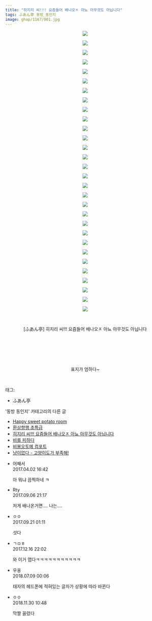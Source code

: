 ```yaml
---
title: "히지리 씨!!! 요즘들어 배나오ㅈ 아뇨 아무것도 아닙니다"
tags: ふあん亭 동방_동인지
image: ghap/1167/001.jpg
---
```

<div class="article">
<p style="text-align: center; clear: none; float: none;"><img src="{{ site.nasurl }}/ghap/1167/001.jpg"/></p>
<p style="text-align: center; clear: none; float: none;"><img src="{{ site.nasurl }}/ghap/1167/002.jpg"/></p>
<p style="text-align: center; clear: none; float: none;"><img src="{{ site.nasurl }}/ghap/1167/003.jpg"/></p>
<p style="text-align: center; clear: none; float: none;"><img src="{{ site.nasurl }}/ghap/1167/004.jpg"/></p>
<p style="text-align: center; clear: none; float: none;"><img src="{{ site.nasurl }}/ghap/1167/005.jpg"/></p>
<p style="text-align: center; clear: none; float: none;"><img src="{{ site.nasurl }}/ghap/1167/006.jpg"/></p>
<p style="text-align: center; clear: none; float: none;"><img src="{{ site.nasurl }}/ghap/1167/007.jpg"/></p>
<p style="text-align: center; clear: none; float: none;"><img src="{{ site.nasurl }}/ghap/1167/008.jpg"/></p>
<p style="text-align: center; clear: none; float: none;"><img src="{{ site.nasurl }}/ghap/1167/009.jpg"/></p>
<p style="text-align: center; clear: none; float: none;"><img src="{{ site.nasurl }}/ghap/1167/010.jpg"/></p>
<p style="text-align: center; clear: none; float: none;"><img src="{{ site.nasurl }}/ghap/1167/011.jpg"/></p>
<p style="text-align: center; clear: none; float: none;"><img src="{{ site.nasurl }}/ghap/1167/012.jpg"/></p>
<p style="text-align: center; clear: none; float: none;"><img src="{{ site.nasurl }}/ghap/1167/013.jpg"/></p>
<p style="text-align: center; clear: none; float: none;"><img src="{{ site.nasurl }}/ghap/1167/014.jpg"/></p>
<p style="text-align: center; clear: none; float: none;"><img src="{{ site.nasurl }}/ghap/1167/015.jpg"/></p>
<p style="text-align: center; clear: none; float: none;"><img src="{{ site.nasurl }}/ghap/1167/016.jpg"/></p>
<p style="text-align: center; clear: none; float: none;"><img src="{{ site.nasurl }}/ghap/1167/017.jpg"/></p>
<p style="text-align: center; clear: none; float: none;"><img src="{{ site.nasurl }}/ghap/1167/018.jpg"/></p>
<p style="text-align: center; clear: none; float: none;"><img src="{{ site.nasurl }}/ghap/1167/019.jpg"/></p>
<p style="text-align: center; clear: none; float: none;"><img src="{{ site.nasurl }}/ghap/1167/020.jpg"/></p>
<p style="text-align: center; clear: none; float: none;"><img src="{{ site.nasurl }}/ghap/1167/021.jpg"/></p>
<p style="text-align: center; clear: none; float: none;"><img src="{{ site.nasurl }}/ghap/1167/022.jpg"/></p>
<p style="text-align: center; clear: none; float: none;"><img src="{{ site.nasurl }}/ghap/1167/023.jpg"/></p>
<p style="text-align: center; clear: none; float: none;"><img src="{{ site.nasurl }}/ghap/1167/024.jpg"/></p>
<p style="text-align: center; clear: none; float: none;"><img src="{{ site.nasurl }}/ghap/1167/025.jpg"/></p>
<p style="text-align: center; clear: none; float: none;"><img src="{{ site.nasurl }}/ghap/1167/026.jpg"/></p>
<p style="text-align: center; clear: none; float: none;"><img src="{{ site.nasurl }}/ghap/1167/027.jpg"/></p>
<p style="text-align: center; clear: none; float: none;"><img src="{{ site.nasurl }}/ghap/1167/028.jpg"/></p>
<p style="text-align: center; clear: none; float: none;"><img src="{{ site.nasurl }}/ghap/1167/029.jpg"/></p>
<p style="text-align: center; clear: none; float: none;"><img src="{{ site.nasurl }}/ghap/1167/030.jpg"/></p>
<p style="text-align: center; clear: none; float: none;"><br/></p>
<p style="text-align: center; clear: none; float: none;">[ふあん亭] 히지리 씨!!! 요즘들어 배나오ㅈ 아뇨 아무것도 아닙니다</p>
<p style="text-align: center; clear: none; float: none;"><br/></p>
<p style="text-align: center; clear: none; float: none;"><br/></p>
<p style="text-align: center; clear: none; float: none;"><br/></p>
<p style="text-align: center; clear: none; float: none;">표지가 엄하다~</p>
<p><br/></p>
</div><div class="tagTrail">
<p>태그: </p>
<ul>
<li>ふあん亭</li>
</ul>
</div><div class="another">
<p>'동방 동인지' 카테고리의 다른 글</p>
<ul>
<li><a href="/2016-07-28-ghap_1169">Happy sweet potato room</a></li>
<li><a href="/2016-07-28-ghap_1168">환상향행 초특급</a></li>
<li><a href="/2016-07-28-ghap_1167">히지리 씨!!! 요즘들어 배나오ㅈ 아뇨 아무것도 아닙니다</a></li>
<li><a href="/2016-07-28-ghap_1166">비를 피하다</a></li>
<li><a href="/2016-07-28-ghap_1165">비봉오토메 컴포트</a></li>
<li><a href="/2016-07-28-ghap_1163">냥이없다 - 고양이도가 부족해!</a></li>
</ul>
</div><div class="cb_module cb_fluid">
<div class="cb_wrt cb_profile">
<div class="comment">
<ul>
<li class="cb_thumb_off" id="comment14955405">
<div class="cb_comment_area">
<div class="cb_info_area">
<div class="cb_section">
<span class="cb_nick_name">어째서</span>
</div>
<div class="cb_section">
<span class="cb_date">2017.04.02 16:42 </span>
</div>
</div>
<div class="cb_dsc_comment">
<p class="cb_dsc">
											아 뭐냐 끔찍하네 ㅋ
										</p>
</div>
</div></li>
<li class="cb_thumb_off" id="comment15077707">
<div class="cb_comment_area">
<div class="cb_info_area">
<div class="cb_section">
<span class="cb_nick_name">Rty</span>
</div>
<div class="cb_section">
<span class="cb_date">2017.09.06 21:17 </span>
</div>
</div>
<div class="cb_dsc_comment">
<p class="cb_dsc">
											저게 배나온거면.... 나는....
										</p>
</div>
</div></li>
<li class="cb_thumb_off" id="comment15087327">
<div class="cb_comment_area">
<div class="cb_info_area">
<div class="cb_section">
<span class="cb_nick_name">ㅇㅇ</span>
</div>
<div class="cb_section">
<span class="cb_date">2017.09.21 01:11 </span>
</div>
</div>
<div class="cb_dsc_comment">
<p class="cb_dsc">
											섯다
										</p>
</div>
</div></li>
<li class="cb_thumb_off" id="comment15153534">
<div class="cb_comment_area">
<div class="cb_info_area">
<div class="cb_section">
<span class="cb_nick_name">ㄱㅁㅎ</span>
</div>
<div class="cb_section">
<span class="cb_date">2017.12.16 22:02 </span>
</div>
</div>
<div class="cb_dsc_comment">
<p class="cb_dsc">
											와 이거 맵다ㅋㅋㅋㅋㅋㅋㅋㅋㅋㅋㅋ
										</p>
</div>
</div></li>
<li class="cb_thumb_off" id="comment15282483">
<div class="cb_comment_area">
<div class="cb_info_area">
<div class="cb_section">
<span class="cb_nick_name">우옹</span>
</div>
<div class="cb_section">
<span class="cb_date">2018.07.09 00:06 </span>
</div>
</div>
<div class="cb_dsc_comment">
<p class="cb_dsc">
											태자의 헤드폰에 적혀있는 글자가 상황에 따라 바뀐다
										</p>
</div>
</div></li>
<li class="cb_thumb_off" id="comment15380469">
<div class="cb_comment_area">
<div class="cb_info_area">
<div class="cb_section">
<span class="cb_nick_name">ㅇㅇ</span>
</div>
<div class="cb_section">
<span class="cb_date">2018.11.30 10:48 </span>
</div>
</div>
<div class="cb_dsc_comment">
<p class="cb_dsc">
											막짤 꼴렸다
										</p>
</div>
</div></li>
</ul>
</div>
</div><!-- commentList close -->
</div>